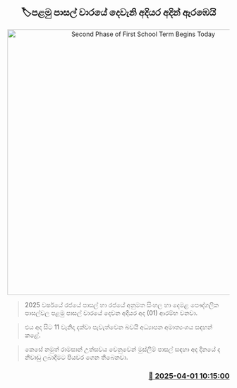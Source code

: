 <p align='center'><b><h2 align='center' title='Second Phase of First School Term Begins Today'>🏷පළමු පාසල් වාරයේ දෙවැනි අදියර අදින් ඇරඹෙයි</h2></b></p>
<p align='center'><img src='https://helakuru.sgp1.cdn.digitaloceanspaces.com/esana/images/lib/school-students[1].jpg' width='600' alt='Second Phase of First School Term Begins Today'></p>

> 2025 වර්ෂයේ රජයේ පාසල් හා රජයේ අනුමත සිංහල හා දෙමළ පෞද්ගලික පාසල්වල පළමු පාසල් වාරයේ දෙවන අදියර අද (01) ආරම්භ වනවා.

> එය අද සිට 11 වැනිදා දක්වා පැවැත්වෙන බවයි අධ්‍යාපන අමාත්‍යංශය සඳහන් කළේ.

> කෙසේ නමුත් රාමසාන් උත්සවය වෙනුවෙන් මුස්ලිම් පාසල් සඳහා අද දිනයේ ද නිවාඩු ලබාදීමට පියවර ගෙන තිබෙනවා.



<h3 align='right'><a href='https://www.helakuru.lk/esana/p/108837/'>📅 2025-04-01 10:15:00</a></h3>
